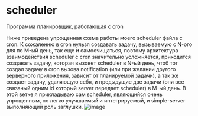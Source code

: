 # scheduler
Программа планировщик, работающая с cron

Ниже приведена упрощенная схема работы моего scheduler файла с cron. К сожалению в cron нульзя создавать задачу, вызываемую с N-ого для по M-ый день, так еще и самоочищаться, поэтому архитектура взаимодействия scheduler с cron значительно усложняется, приходится создавать задачу, которая вызовет scheduler в N-ый день, чтоб тот создал задачу в cron вызова notification (или при желании другого верверного приложения, зависит от планируемой задачи), а так же создает задачу, удаляющую себя, и предыдущие две задачи (они все связаный одним id который server передает scheduler) в M-ый день.  В этой ветке я прикладываю сам scheduler, являющийся очень упрощенным, но легко улучшаемый и интегрируемый, и simple-server выполняющий роль заглушки.
![image](https://github.com/user-attachments/assets/54942ea7-2646-41bb-822b-2a7306e12805)
